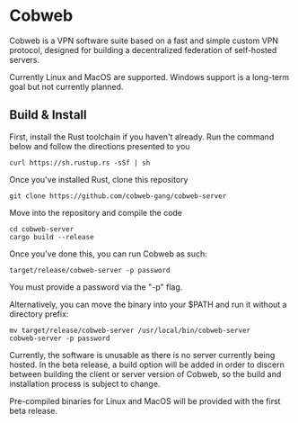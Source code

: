 # Cobweb

Cobweb is a VPN software suite based on a fast and simple custom VPN protocol, designed for building a decentralized federation of self-hosted servers.

Currently Linux and MacOS are supported. Windows support is a long-term goal but not currently planned.

## Build & Install

First, install the Rust toolchain if you haven't already. Run the command below and follow the directions presented to you

`curl https://sh.rustup.rs -sSf | sh`

Once you've installed Rust, clone this repository

`git clone https://github.com/cobweb-gang/cobweb-server`

Move into the repository and compile the code

```
cd cobweb-server
cargo build --release
```

Once you've done this, you can run Cobweb as such:

`target/release/cobweb-server -p password`

You must provide a password via the "-p" flag.

Alternatively, you can move the binary into your $PATH and run it without a directory prefix:

```
mv target/release/cobweb-server /usr/local/bin/cobweb-server
cobweb-server -p password
```

Currently, the software is unusable as there is no server currently being hosted. In the beta release, a build option will be added in order to discern between building the client or server version of Cobweb, so the build and installation process is subject to change.

Pre-compiled binaries for Linux and MacOS will be provided with the first beta release.
